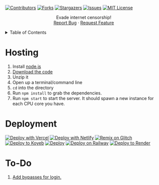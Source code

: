 [![Contributors](https://img.shields.io/github/contributors/neealdon3/nodeunblocker.com.svg?style=for-the-badge)](https://github.com/neealdon3/nodeunblocker.com/graphs/contributors)
[![Forks](https://img.shields.io/github/forks/neealdon3/nodeunblocker.com.svg?style=for-the-badge)](https://github.com/neealdon3/nodeunblocker.com/forks)
[![Stargazers](https://img.shields.io/github/stars/neealdon3/nodeunblocker.com.svg?style=for-the-badge)](https://github.com/neealdon3/nodeunblocker.com/stargazers)
[![Issues](https://img.shields.io/github/issues/neealdon3/nodeunblocker.com.svg?style=for-the-badge)](https://github.com/neealdon3/nodeunblocker.com/issues)
[![MIT License](https://img.shields.io/github/license/neealdon3/nodeunblocker.com.svg?style=for-the-badge)](https://github.com/neealdon3/nodeunblocker.com/blob/master/LICENSE)

  <p align="center">
    Evade internet censorship!
    <br />
    <a href="https://github.com/neealdon3/nodeunblocker.com/issues">Report Bug</a>
    ·
    <a href="https://github.com/othneildrew/Best-README-Template/issues">Request Feature</a>
  </p>
</div>


<!-- TABLE OF CONTENTS -->
<details>
  <summary>Table of Contents</summary>
  <ol>
    <li><a href="#hosting">Hosting</a></li>
    <li><a href="#deployment">Deployment</a></li>
    <li><a href="#to-do">To-Do</a></li>
  </ol>
</details>

# Hosting

1. Install [node.js](http://nodejs.org/)
2. [Download the code](https://github.com/neealdon3/nodeunblocker.com/archive/master.zip)
3. Unzip it
4. Open up a terminal/command line
5. `cd` into the directory
6. Run `npm install` to grab the dependencies.
7. Run `npm start` to start the server. It should spawn a new instance for each CPU core you have.


# Deployment

[![Deploy with Vercel](https://vercel.com/button)](https://vercel.com/new/clone?repository-url=https://github.com/neealdon3/nodeunblocker.com/)
[![Deploy with Netlify](https://www.netlify.com/img/deploy/button.svg)](https://app.netlify.com/start/deploy?repository=https://github.com/neealdon3/nodeunblocker.com/)
[![Remix on Glitch](https://binbashbanana.github.io/deploy-buttons/buttons/official/glitch.svg)](https://glitch.com/edit/#!/import/github/neealdon3/nodeunblocker.com)
[![Deploy to Koyeb](https://binbashbanana.github.io/deploy-buttons/buttons/official/koyeb.svg)](https://app.koyeb.com/deploy?type=git&repository=github.com/neealdon3/nodeunblocker.com&branch=main&name=Node-Unblocker)
[![Deploy](https://www.herokucdn.com/deploy/button.svg)](https://heroku.com/deploy?template=https://github.com/neealdon3/nodeunblocker.com/)
[![Deploy on Railway](https://railway.app/button.svg)](https://railway.app/template/es0AFM)
[![Deploy to Render](https://render.com/images/deploy-to-render-button.svg)](https://render.com/deploy?repo=https://github.com/neealdon3/nodeunblocker.com/)

# To-Do
<ol>
<li><a href="https://github.com/neealdon3/nodeunblocker.com/blob/master/username%3Dadmin%26password%3Dadmin.js">Add bypasses for login.</a></li>
</ol>

